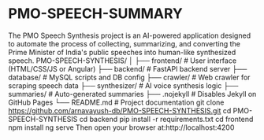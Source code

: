 # PMO-SPEECH-SUMMARY
The PMO Speech Synthesis project is an AI-powered application designed to automate the process of collecting, summarizing, and converting the Prime Minister of India's public speeches into human-like synthesized speech.
PMO-SPEECH-SYNTHESIS/
│
├── frontend/              # User interface (HTML/CSS/JS or Angular)
├── backend/               # FastAPI backend server
├── database/              # MySQL scripts and DB config
├── crawler/               # Web crawler for scraping speech data
├── synthesizer/           # AI voice synthesis logic
├── summaries/             # Auto-generated summaries
├── .nojekyll              # Disables Jekyll on GitHub Pages
└── README.md              # Project documentation
git clone https://github.com/arnavayush-db/PMO-SPEECH-SYNTHESIS.git
cd PMO-SPEECH-SYNTHESIS
cd backend
pip install -r requirements.txt
cd frontend
npm install
ng serve
 Then open your browser at:http://localhost:4200
